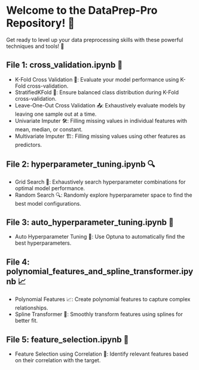 <!DOCTYPE html>
<html>

<head>
  <meta charset="UTF-8">
  <title>DataPrep-Pro 🛠️</title>
</head>

<body>
  <h1>Welcome to the DataPrep-Pro Repository! 🚀</h1>
  <p>Get ready to level up your data preprocessing skills with these powerful techniques and tools! 🌟</p>

  <h2>File 1: cross_validation.ipynb 🎯</h2>
  <ul>
    <li>K-Fold Cross Validation 🔢: Evaluate your model performance using K-Fold cross-validation.</li>
    <li>StratifiedKFold 🎲: Ensure balanced class distribution during K-Fold cross-validation.</li>
    <li>Leave-One-Out Cross Validation 📤: Exhaustively evaluate models by leaving one sample out at a time.</li>
    <li>Univariate Imputer 🛠️: Filling missing values in individual features with mean, median, or constant.</li>
    <li>Multivariate Imputer 🏗️: Filling missing values using other features as predictors.</li>
  </ul>

  <h2>File 2: hyperparameter_tuning.ipynb 🔍</h2>
  <ul>
    <li>Grid Search 🔎: Exhaustively search hyperparameter combinations for optimal model performance.</li>
    <li>Random Search 🔍: Randomly explore hyperparameter space to find the best model configurations.</li>
  </ul>

  <h2>File 3: auto_hyperparameter_tuning.ipynb 🔄</h2>
  <ul>
    <li>Auto Hyperparameter Tuning 🔄: Use Optuna to automatically find the best hyperparameters.</li>
  </ul>

  <h2>File 4: polynomial_features_and_spline_transformer.ipynb 📈</h2>
  <ul>
    <li>Polynomial Features 📈: Create polynomial features to capture complex relationships.</li>
    <li>Spline Transformer 🔄: Smoothly transform features using splines for better fit.</li>
  </ul>

  <h2>File 5: feature_selection.ipynb 🎯</h2>
  <ul>
    <li>Feature Selection using Correlation 🎯: Identify relevant features based on their correlation with the target.</li>
  </ul>
</body>

</html>
